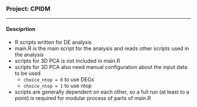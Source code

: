 ### Project: CPIDM
___
#### Desciprtion
- R scripts written for DE analysis
- main.R is the main script for the analysis and reads other scripts used in the analysis
- scripts for 3D PCA is not included in main.R
- scripts for 3D PCA also need manual configuration about the input data to be used
	- `choice_ntop = 0` to use DEGs
	- `choice_ntop = 1` to use ntop
- scripts are generally dependent on each other, so a full run (at least to a point) is required for modular process of parts of main.R

